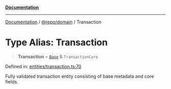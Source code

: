 [**Documentation**](../../../README.md)

***

[Documentation](../../../README.md) / [@repo/domain](../README.md) / Transaction

# Type Alias: Transaction

> **Transaction** = [`Base`](../interfaces/Base.md) & `TransactionCore`

Defined in: [entities/transaction.ts:70](https://github.com/o3osatoshi/experiment/blob/f1d231870a1d13a36a9ead236d22edc1fb9797dd/packages/domain/src/entities/transaction.ts#L70)

Fully validated transaction entity consisting of base metadata and core fields.
